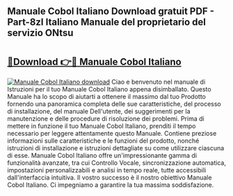 ## Manuale Cobol Italiano Download gratuit PDF - Part-8zI Italiano Manuale del proprietario del servizio ONtsu

# <h2><a href="http://dfelv12.blite.top/?on=Manuale+Cobol+Italiano">🔗Download 👉🔴 Manuale Cobol Italiano</a></h2>

[![Manuale Cobol Italiano download](https://i.imgur.com/lujVjoI.png)](http://dfelv12.blite.top/?on=Manuale+Cobol+Italiano)
Ciao e benvenuto nel manuale di Istruzioni per il tuo Manuale Cobol Italiano appena disimballato. Questo Manuale ha lo scopo di aiutarti a ottenere il massimo dal tuo Prodotto fornendo una panoramica completa delle sue caratteristiche, del processo di installazione, del manuale Dell'utente, dei suggerimenti per la manutenzione e delle procedure di risoluzione dei problemi. Prima di mettere in funzione il tuo Manuale Cobol Italiano, prenditi il tempo necessario per leggere attentamente questo Manuale. Contiene preziose informazioni sulle caratteristiche e le funzioni del prodotto, nonché istruzioni di installazione e istruzioni dettagliate su come utilizzare ciascuna di esse. Manuale Cobol Italiano offre un'impressionante gamma di funzionalità avanzate, tra cui Controllo Vocale, sincronizzazione automatica, impostazioni personalizzabili e analisi in tempo reale, tutte accessibili dall'interfaccia intuitiva. Il vostro successo è il nostro obiettivo Manuale Cobol Italiano. Ci impegniamo a garantire la tua massima soddisfazione.
